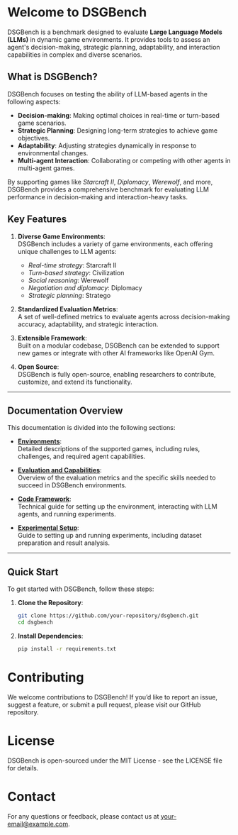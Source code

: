 # Welcome to DSGBench
DSGBench is a benchmark designed to evaluate **Large Language Models (LLMs)** in dynamic game environments. It provides tools to assess an agent's decision-making, strategic planning, adaptability, and interaction capabilities in complex and diverse scenarios.


## What is DSGBench?
DSGBench focuses on testing the ability of LLM-based agents in the following aspects:

- **Decision-making**: Making optimal choices in real-time or turn-based game scenarios.
- **Strategic Planning**: Designing long-term strategies to achieve game objectives.
- **Adaptability**: Adjusting strategies dynamically in response to environmental changes.
- **Multi-agent Interaction**: Collaborating or competing with other agents in multi-agent games.

By supporting games like *Starcraft II*, *Diplomacy*, *Werewolf*, and more, DSGBench provides a comprehensive benchmark for evaluating LLM performance in decision-making and interaction-heavy tasks.


## Key Features
1. **Diverse Game Environments**:  
   DSGBench includes a variety of game environments, each offering unique challenges to LLM agents:
   - *Real-time strategy*: Starcraft II
   - *Turn-based strategy*: Civilization
   - *Social reasoning*: Werewolf
   - *Negotiation and diplomacy*: Diplomacy
   - *Strategic planning*: Stratego

2. **Standardized Evaluation Metrics**:  
   A set of well-defined metrics to evaluate agents across decision-making accuracy, adaptability, and strategic interaction.

3. **Extensible Framework**:  
   Built on a modular codebase, DSGBench can be extended to support new games or integrate with other AI frameworks like OpenAI Gym.

4. **Open Source**:  
   DSGBench is fully open-source, enabling researchers to contribute, customize, and extend its functionality.

---


## Documentation Overview

This documentation is divided into the following sections:

- [**Environments**](environments/environments.md):  
  Detailed descriptions of the supported games, including rules, challenges, and required agent capabilities.

- [**Evaluation and Capabilities**](evaluation_and_capabilities/evaluation_and_capabilities.md):  
  Overview of the evaluation metrics and the specific skills needed to succeed in DSGBench environments.

- [**Code Framework**](code_framework/overview.md):  
  Technical guide for setting up the environment, interacting with LLM agents, and running experiments.

- [**Experimental Setup**](experimental/experimental_setup/experimental_setup.md):  
  Guide to setting up and running experiments, including dataset preparation and result analysis.

---

## Quick Start

To get started with DSGBench, follow these steps:

1. **Clone the Repository**:
   ```bash
   git clone https://github.com/your-repository/dsgbench.git
   cd dsgbench
   ```

2. **Install Dependencies**:
   ```bash
   pip install -r requirements.txt
   ```

# Contributing

We welcome contributions to DSGBench! If you’d like to report an issue, suggest a feature, or submit a pull request, please visit our GitHub repository.

# License

DSGBench is open-sourced under the MIT License - see the LICENSE file for details.

# Contact

For any questions or feedback, please contact us at [your-email@example.com](mailto:your-email@example.com).
